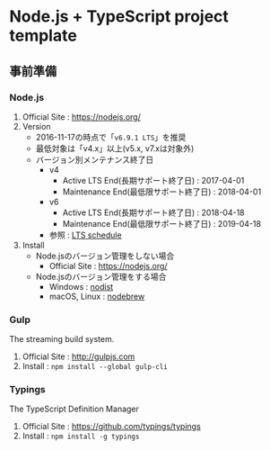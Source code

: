 # Node.js + TypeScript project template

## 事前準備

### Node.js

1. Official Site : https://nodejs.org/
2. Version
   * 2016-11-17の時点で「`v6.9.1 LTS`」を推奨
   * 最低対象は「v4.x」以上(v5.x, v7.xは対象外)
   * バージョン別メンテナンス終了日
      * v4
         * Active LTS End(長期サポート終了日) : 2017-04-01
         * Maintenance End(最低限サポート終了日) : 2018-04-01
      * v6
         * Active LTS End(長期サポート終了日) : 2018-04-18
         * Maintenance End(最低限サポート終了日) : 2019-04-18
      * 参照 : [LTS schedule](https://github.com/nodejs/LTS#lts-schedule)
3. Install
   * Node.jsのバージョン管理をしない場合
      * Official Site : https://nodejs.org/
   * Node.jsのバージョン管理をする場合
      * Windows : [nodist](https://github.com/marcelklehr/nodist)
      * macOS, Linux : [nodebrew](https://github.com/hokaccha/nodebrew)

### Gulp

The streaming build system.

1. Official Site : http://gulpjs.com
2. Install : ```npm install --global gulp-cli```

### Typings

The TypeScript Definition Manager

1. Official Site : https://github.com/typings/typings
2. Install : ```npm install -g typings```
